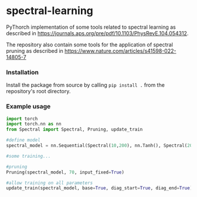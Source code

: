 # spectral-learning
PyThorch implementation of some tools related to spectral learning as described in https://journals.aps.org/pre/pdf/10.1103/PhysRevE.104.054312.

The repository also contain some tools for the application of spectral pruning as described in https://www.nature.com/articles/s41598-022-14805-7

### Installation
Install the package from source by calling `pip install .` 
from the repository's root directory.

### Example usage
```python
import torch
import torch.nn as nn
from Spectral import Spectral, Pruning, update_train

#define model
spectral_model = nn.Sequential(Spectral(10,200), nn.Tanh(), Spectral(200,1))

#some training...

#pruning
Pruning(spectral_model, 70, input_fixed=True)

#allow training on all parameters
update_train(spectral_model, base=True, diag_start=True, diag_end=True)
````
